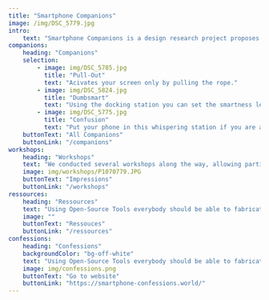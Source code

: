 ```yaml
---
title: "Smartphone Companions"
image: /img/DSC_5779.jpg
intro:
    text: "Smartphone Companions is a design research project proposes to explore new forms of interaction with the data flows passing through our smartphone, questioning the status of total object that this device has acquired."
companions:
    heading: "Companions"
    selection:
        - image: img/DSC_5785.jpg
          title: "Pull-Out"
          text: "Acivates your screen only by pulling the rope."
        - image: img/DSC_5824.jpg
          title: "Dumbsmart"
          text: "Using the docking station you can set the smartness level of your phone"
        - image: img/DSC_5775.jpg
          title: "Confusion"
          text: "Put your phone in this whispering station if you are afraid of big companies spying on you"
    buttonText: "All Companions"
    buttonLink: "/companions"
workshops:
    heading: "Workshops"
    text: "We conducted several workshops along the way, allowing participants to create companions for their own need. If you are interested in getting a workshop yourself please contact us!"
    image: img/workshops/P1070779.JPG
    buttonText: "Impressions"
    buttonLink: "/workshops"
ressources:
    heading: "Ressources"
    text: "Using Open-Source Tools everybody should be able to fabricate their own companion. Here insight in our tools."
    image: ""
    buttonText: "Ressouces"
    buttonLink: "/ressources"
confessions:
    heading: "Confessions"
    backgroundColor: "bg-off-white"
    text: "Using Open-Source Tools everybody should be able to fabricate their own companion. Here insight in our tools."
    image: img/confessions.png
    buttonText: "Go to website"
    buttonLink: "https://smartphone-confessions.world/"
---
```

